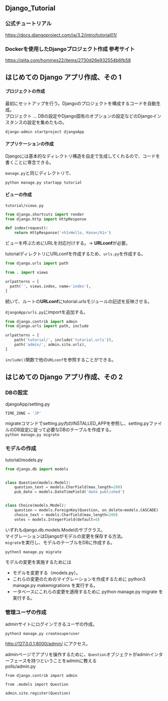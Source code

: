 ## Django_Tutorial

### 公式チュートリアル
https://docs.djangoproject.com/ja/3.2/intro/tutorial01/

### Dockerを使用したDjangoプロジェクト作成 参考サイト
https://qiita.com/homines22/items/2730d26e932554b6fb58


## はじめての Django アプリ作成、その 1
#### プロジェクトの作成
最初にセットアップを行う。Djangoのプロジェクトを構成するコードを自動生成。  
プロジェクト ... DBの設定やDjango固有のオプションの設定などのDjangoインスタンスの設定を集めたもの。  

```bash
django-admin startproject djangoApp
```  

#### アプリケーションの作成
Djangoには基本的なディレクトリ構造を自走で生成してくれるので、コードを書くことに専念できる。  

`manage.py`と同じディレクトリで、  
```bash
python manage.py startapp tutorial
```  

#### ビューの作成
`tutorial/views.py`  
```python
from django.shortcuts import render
from django.http import HttpResponse

def index(request):
    return HttpResponse('<h1>Hello, Kona</h1>')
```

ビューを呼ぶためにURLを対応付けする。→ <b>URLconf</b>が必要。

tutorialディレクトリにURLconfを作成するため、`urls.py`を作成する。  

```python
from django.urls import path

from . import views

urlpatterns = [
  path('', views.index, name='index'),
]
```

続いて、ルートの<b>URLconf</b>にtutorial.urlsモジュールの記述を反映させる。

`djangoApp/urls.py`にimportを追加する。
```python
from django.contrib import admin
from django.urls import path, include

urlpatterns = [
    path('tutorial/', include('tutorial.urls')),
    path('admin/', admin.site.urls),
]
```

`include()`関数で他の`URLconf`を参照することができる。

## はじめての Django アプリ作成、その 2
### DBの設定
djangoApp/setting.py
```python
TIME_ZONE = 'JP'
```

migrateコマンドでsetting.py内のINSTALLED_APPを参照し、setting.pyファイルのDB設定に従って必要なDBのテーブルを作成する。  
`python manage.py migrate`  

### モデルの作成
tutorial/models.py
```python
from django.db import models


class Question(models.Model):
    question_text = models.CharField(max_length=200)
    pub_date = models.DateTimeField('date published')


class Choice(models.Model):
    question = models.ForeignKey(Question, on_delete=models.CASCADE)
    choice_text = models.CharField(max_length=200)
    votes = models.IntegerField(default=0)
```

いずれもdjango.db.models.Modelのサブクラス。  
マイグレーションはDjangoがモデルの変更を保存する方法。  
`migrate`を実行し、モデルのテーブルをDBに作成する。  
```
python3 manage.py migrate
```

モデルの変更を実施するためには
- モデルを変更する（models.py）。
- これらの変更のためのマイグレーションを作成するために python3 manage.py makemigrations を実行する。
- ータベースにこれらの変更を適用するために python manage.py migrate を実行する。

### 管理ユーザの作成
adminサイトにログインできるユーザの作成。
```
python3 manage.py createsuperuser
```

http://127.0.0.1:8000/admin/ にアクセス。

adminページでアプリを操作するために、`Question`オブジェクトがadminインターフェースを持つということをadminに教える  
polls/admin.py
```
from django.contrib import admin

from .models import Question

admin.site.register(Question)
```
